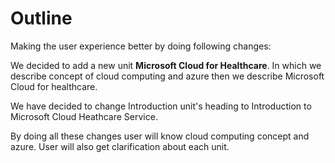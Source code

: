 # Outline 

Making the user experience better by doing following changes:

We decided to add a new unit **Microsoft Cloud for Healthcare**.
In which we describe concept of cloud computing and azure then we describe
Microsoft Cloud for healthcare.

We have decided to change Introduction unit's heading to Introduction to Microsoft Cloud Heathcare Service.

By doing all these changes user will know cloud computing concept and azure. User will also get clarification
about each unit. 
  
